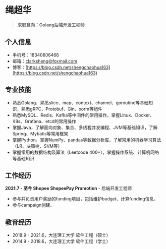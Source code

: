 # 绳超华
> **求职意向：Golang后端开发工程师**
## 个人信息
- 手机号：18340806468
- 邮箱：clarksheng@foxmail.com
- 博客：[https://blog.csdn.net/shengchaohua163](https://blog.csdn.net/shengchaohua163)

## 专业技能
- 熟悉Golang，熟悉slice、map、context、channel、goroutine等基础知识，熟悉gRPC、Protobuf、Gin、xorm等组件
- 熟悉MySQL、Redis、Kafka等中间件的常用操作，掌握Linux、Docker、K8s、Grafana、etcd的常用操作
- 掌握Java，了解面向对象、集合、多线程并发编程、JVM等基础知识，了解Spring、Mybatis等常用框架
- 掌握Python，掌握NumPy、pandas等数据分析库，了解常用的机器学习算法（LR、决策树、SVM等）
- 掌握常用的数据结构及算法（Leetcode 400+），掌握操作系统、计算机网络等基础知识

## 工作经历
**2021.7 - 至今 Shopee ShopeePay Promotion** - 后端开发工程师
- 参与并负责用户奖励的funding项目，包括维护budget、计算funding信息、
- 参与campaign创建、

## 教育经历
- 2018.9 - 2021.6，大连理工大学 软件工程（硕士）
- 2014.9 - 2018.6，大连理工大学 软件工程（学士）
